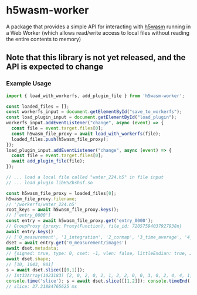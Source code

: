 # h5wasm-worker

A package that provides a simple API for interacting with [h5wasm](https://github.com/usnistgov/h5wasm) running in a Web Worker (which allows read/write access to local files without reading the entire contents to memory) 

## Note that this library is not yet released, and the API is expected to change

### Example Usage
```javascript
import { load_with_workerfs, add_plugin_file } from 'h5wasm-worker';

const loaded_files = [];
const workerfs_input = document.getElementById("save_to_workerfs");
const load_plugin_input = document.getElementById("load_plugin");
workerfs_input.addEventListener("change", async (event) => {
  const file = event.target.files[0];
  const h5wasm_file_proxy = await load_with_workerfs(file);
  loaded_files.push(h5wasm_file_proxy);
});
load_plugin_input.addEventListener("change", async (event) => {
  const file = event.target.files[0];
  await add_plugin_file(file);
});

// ... load a local file called "water_224.h5" in file input
// ... load plugin libH5Zbshuf.so

const h5wasm_file_proxy = loaded_files[0];
h5wasm_file_proxy.filename;
// '/workerfs/water_224.h5'
root_keys = await h5wasm_file_proxy.keys();
// ['entry_0000']
const entry = await h5wasm_file_proxy.get('entry_0000');
// GroupProxy {proxy: Proxy(Function), file_id: 72057594037927938n}
await entry.keys()
// ['0_measurement', '1_integration', '2_cormap', '3_time_average', '4_azimuthal_integration', 'BM29', 'program_name', 'start_time', 'title', 'water']
dset = await entry.get('0_measurement/images')
await dset.metadata;
// {signed: true, type: 0, cset: -1, vlen: false, littleEndian: true, …}
await dset.shape;
// [10, 1043, 981]
s = await dset.slice([[0,1]]);
// Int32Array(1023183) [2, 0, 2, 0, 2, 1, 2, 2, 0, 0, 3, 0, 2, 4, 4, 1, 2, 3, 0, 1, 3, 0, 0, 3, 2, 4, 2, 7, 1, 1, 3, 3, 3, 2, 2, 2, 2, 0, 1, 6, 1, 1, 1, 1, 1, 2, 3, 1, 1, 2, 1, 3, 2, 1, 1, 0, 4, 1, 1, 2, 4, 6, 1, 0, 1, 7, 0, 2, 3, 1, 3, 1, 4, 2, 3, 0, 4, 0, 2, 3, 4, 2, 2, 1, 3, 2, 2, 1, 3, 4, 1, 1, 3, 1, 2, 2, 3, 2, 1, 2, …]
console.time('slice'); s = await dset.slice([[1,2]]); console.timeEnd('slice');
// slice: 37.31884765625 ms
```